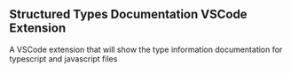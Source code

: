 ## Structured Types Documentation VSCode Extension

A VSCode extension that will show the type information documentation for typescript and javascript files
